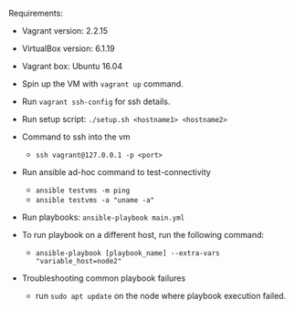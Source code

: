 
Requirements:

 - Vagrant version: 2.2.15
 - VirtualBox version: 6.1.19
 - Vagrant box: Ubuntu 16.04

- Spin up the VM with ```vagrant up``` command.
- Run ```vagrant ssh-config``` for ssh details.

- Run setup script: ```./setup.sh <hostname1> <hostname2>```

- Command to ssh into the vm
    - ```ssh vagrant@127.0.0.1 -p <port>```

- Run ansible ad-hoc command to test-connectivity
   - ```ansible testvms -m ping```
   - ```ansible testvms -a "uname -a"```

- Run playbooks: ```ansible-playbook main.yml```

- To run playbook on a different host, run the following command:
   - ```ansible-playbook [playbook_name] --extra-vars "variable_host=node2"```

- Troubleshooting common playbook failures
  - run ```sudo apt update``` on the node where playbook execution failed.
